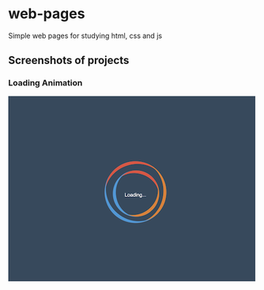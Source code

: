 # web-pages
Simple web pages for studying html, css and js

## Screenshots of projects

### Loading Animation
<img src="./screenshots/Loading Animation.png">
